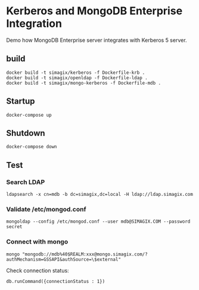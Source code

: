 # Kerberos and MongoDB Enterprise Integration
Demo how MongoDB Enterprise server integrates with Kerberos 5 server.

## build
```
docker build -t simagix/kerberos -f Dockerfile-krb .
docker build -t simagix/openldap -f Dockerfile-ldap .
docker build -t simagix/mongo-kerberos -f Dockerfile-mdb .
```

## Startup
```
docker-compose up
```

## Shutdown
```
docker-compose down
```

## Test
### Search LDAP
```
ldapsearch -x cn=mdb -b dc=simagix,dc=local -H ldap://ldap.simagix.com
```

### Validate /etc/mongod.conf
```
mongoldap --config /etc/mongod.conf --user mdb@SIMAGIX.COM --password secret
```

### Connect with mongo
```
mongo "mongodb://mdb%40$REALM:xxx@mongo.simagix.com/?authMechanism=GSSAPI&authSource=\$external"
```

Check connection status:
```
db.runCommand({connectionStatus : 1})
```
